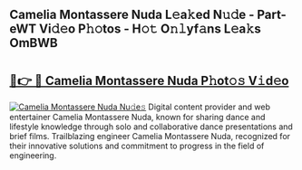 ## Camelia Montassere Nuda L𝚎a𝚔ed N𝚞𝚍e - Part-eWT Vi𝚍𝚎o P𝚑𝚘tos - H𝚘𝚝 O𝚗𝚕yf𝚊ns L𝚎a𝚔s OmBWB

# <h2><a href="http://kf27wu.oniu.top/?m=Camelia+Montassere+Nuda">🔗👉 🔴 Camelia Montassere Nuda P𝚑ot𝚘𝚜 V𝚒d𝚎o</a></h2>

[![Camelia Montassere Nuda Nu𝚍e𝚜](https://i.imgur.com/0qMVB7G.gif)](http://kf27wu.oniu.top/?m=Camelia+Montassere+Nuda)
Digital content provider and web entertainer Camelia Montassere Nuda, known for sharing dance and lifestyle knowledge through solo and collaborative dance presentations and brief films. Trailblazing engineer Camelia Montassere Nuda, recognized for their innovative solutions and commitment to progress in the field of engineering.  
